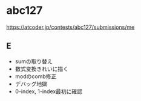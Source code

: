 # abc127

https://atcoder.jp/contests/abc127/submissions/me

## E

- sumの取り替え
- 数式変換きれいに描く
- modのcomb修正
- デバッグ地獄
- 0-index, 1-index最初に確認

## 
